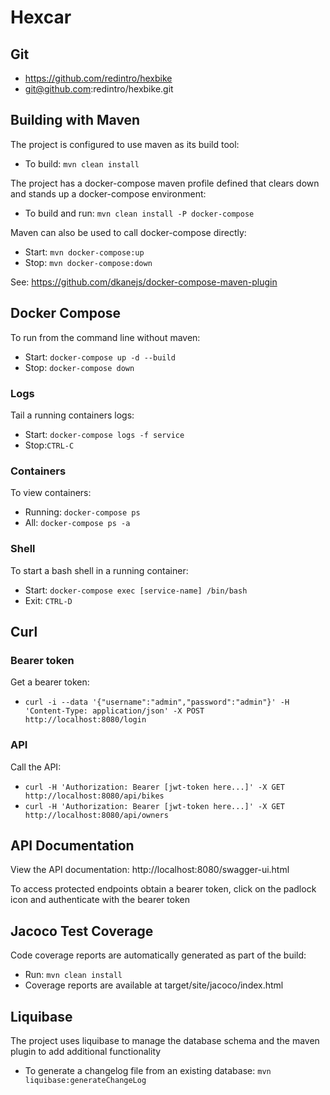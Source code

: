 # Hexcar

## Git
- https://github.com/redintro/hexbike
- git@github.com:redintro/hexbike.git

## Building with Maven
The project is configured to use maven as its build tool:
- To build: `mvn clean install`

The project has a docker-compose maven profile defined that clears down and stands up a docker-compose environment: 
- To build and run: `mvn clean install -P docker-compose`

Maven can also be used to call docker-compose directly: 
- Start: `mvn docker-compose:up`
- Stop: `mvn docker-compose:down`

See: https://github.com/dkanejs/docker-compose-maven-plugin

## Docker Compose
To run from the command line without maven:
- Start: `docker-compose up -d --build`
- Stop: `docker-compose down`

### Logs
Tail a running containers logs: 
- Start: `docker-compose logs -f service`
- Stop:`CTRL-C`

### Containers
To view containers:
- Running: `docker-compose ps`
- All: `docker-compose ps -a`

### Shell 
To start a bash shell in a running container:
- Start: `docker-compose exec [service-name] /bin/bash`
- Exit: `CTRL-D`

## Curl

### Bearer token
Get a bearer token:
- `curl -i --data '{"username":"admin","password":"admin"}' -H 'Content-Type: application/json' -X POST http://localhost:8080/login`

### API
Call the API:
- `curl -H 'Authorization: Bearer [jwt-token here...]' -X GET http://localhost:8080/api/bikes`
- `curl -H 'Authorization: Bearer [jwt-token here...]' -X GET http://localhost:8080/api/owners`

## API Documentation
View the API documentation:
http://localhost:8080/swagger-ui.html

To access protected endpoints obtain a bearer token, click on the padlock icon and authenticate with the bearer token

## Jacoco Test Coverage
Code coverage reports are automatically generated as part of the build:
- Run: `mvn clean install`
- Coverage reports are available at target/site/jacoco/index.html

## Liquibase
The project uses liquibase to manage the database schema and the maven plugin
to add additional functionality
- To generate a changelog file from an existing database: `mvn liquibase:generateChangeLog`
